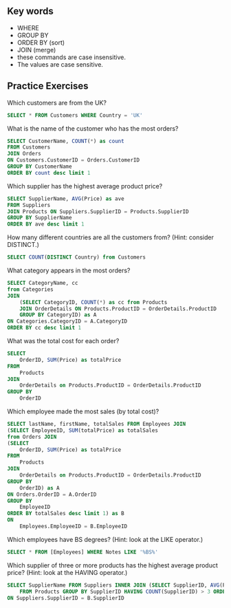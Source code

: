 ## Key words
- WHERE
- GROUP BY
- ORDER BY (sort)
- JOIN (merge)
- these commands are case insensitive.
- The values are case sensitive.



## Practice Exercises
Which customers are from the UK?

```sql
SELECT * FROM Customers WHERE Country = 'UK'
```

What is the name of the customer who has the most orders?

```sql
SELECT CustomerName, COUNT(*) as count
FROM Customers
JOIN Orders
ON Customers.CustomerID = Orders.CustomerID
GROUP BY CustomerName   
ORDER BY count desc limit 1
```
Which supplier has the highest average product price?

```sql
SELECT SupplierName, AVG(Price) as ave
FROM Suppliers
JOIN Products ON Suppliers.SupplierID = Products.SupplierID
GROUP BY SupplierName
ORDER BY ave desc limit 1
```
How many different countries are all the customers from? (Hint: consider DISTINCT.)
```sql
SELECT COUNT(DISTINCT Country) from Customers
```

What category appears in the most orders?
```sql
SELECT CategoryName, cc
from Categories
JOIN
	(SELECT CategoryID, COUNT(*) as cc from Products
    JOIN OrderDetails ON Products.ProductID = OrderDetails.ProductID
    GROUP BY CategoryID) as A
ON Categories.CategoryID = A.CategoryID
ORDER BY cc desc limit 1
```

What was the total cost for each order?
```sql
SELECT
	OrderID, SUM(Price) as totalPrice
FROM
	Products
JOIN
	OrderDetails on Products.ProductID = OrderDetails.ProductID
GROUP BY
	OrderID
```
Which employee made the most sales (by total cost)?
```sql
SELECT lastName, firstName, totalSales FROM Employees JOIN
(SELECT EmployeeID, SUM(totalPrice) as totalSales
from Orders JOIN
(SELECT
	OrderID, SUM(Price) as totalPrice
FROM
	Products
JOIN
	OrderDetails on Products.ProductID = OrderDetails.ProductID
GROUP BY
	OrderID) as A
ON Orders.OrderID = A.OrderID
GROUP BY
	EmployeeID
ORDER BY totalSales desc limit 1) as B
ON
	Employees.EmployeeID = B.EmployeeID
```
Which employees have BS degrees? (Hint: look at the LIKE operator.)
```sql
SELECT * FROM [Employees] WHERE Notes LIKE '%BS%'
```
Which supplier of three or more products has the highest average product price? (Hint: look at the HAVING operator.)
```sql
SELECT SupplierName FROM Suppliers INNER JOIN (SELECT SupplierID, AVG(Price) as avgPrice
	FROM Products GROUP BY SupplierID HAVING COUNT(SupplierID) > 3 ORDER BY avgPrice desc limit 1) as B
ON Suppliers.SupplierID = B.SupplierID
```

